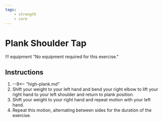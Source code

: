 ```yaml
---
tags:
    - strength
    - core
---
```


#  Plank Shoulder Tap

!!! equipment "No equipment required for this exercise."

## Instructions

1. --8<-- "high-plank.md"
2. Shift your weight to your left hand and bend your right elbow to lift your right hand to your left shoulder and return to plank position.
3. Shift your weight to your right hand and repeat motion with your left hand.
4. Repeat this motion, alternating between sides for the duration of the exercise.